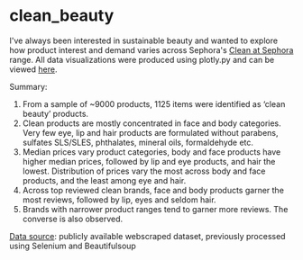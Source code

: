 # clean_beauty

I've always been interested in sustainable beauty and wanted to explore how product interest and demand varies across Sephora's [Clean at Sephora](https://www.sephorastands.com/sustainability/) range. All data visualizations were produced using plotly.py and can be viewed [here](/output).

Summary:

1. From a sample of ~9000 products, 1125 items were identified as ‘clean beauty’ products. 
2. Clean products are mostly concentrated in face and body categories. Very few eye, lip and hair products are formulated without parabens, sulfates SLS/SLES, phthalates, mineral oils, formaldehyde etc. 
3. Median prices vary product categories, body and face products have higher median prices, followed by lip and eye products, and hair the lowest. Distribution of prices vary the most across body and face products, and the least among eye and hair.
4. Across top reviewed clean brands, face and body products garner the most reviews, followed by lip, eyes and seldom hair. 
5. Brands with narrower product ranges tend to garner more reviews. The converse is also observed.


[Data source](https://www.kaggle.com/raghadalharbi/all-products-available-on-sephora-website/version/1): publicly available webscraped dataset, previously processed using Selenium and Beautifulsoup
